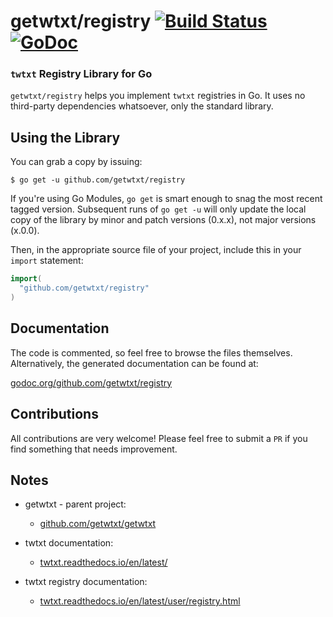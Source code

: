 # getwtxt/registry [![Build Status](https://travis-ci.com/getwtxt/registry.svg?branch=master)](https://travis-ci.com/getwtxt/registry) [![GoDoc](https://godoc.org/github.com/getwtxt/registry?status.svg)](https://godoc.org/github.com/getwtxt/registry)
### `twtxt` Registry Library for Go

`getwtxt/registry` helps you implement `twtxt` registries in Go.
It uses no third-party dependencies whatsoever, only the standard library.

## Using the Library

You can grab a copy by issuing:

```
$ go get -u github.com/getwtxt/registry
```

If you're using Go Modules, `go get` is smart enough to snag the most recent 
tagged version. Subsequent runs of `go get -u` will only update the local copy 
of the library by minor and patch versions (0.x.x), not major versions (x.0.0).

Then, in the appropriate source file of your project, include this in your
`import` statement:

```go
import(
  "github.com/getwtxt/registry"
)
```

## Documentation

The code is commented, so feel free to browse the files themselves. 
Alternatively, the generated documentation can be found at:

[godoc.org/github.com/getwtxt/registry](https://godoc.org/github.com/getwtxt/registry)

## Contributions

All contributions are very welcome! Please feel free to submit a `PR` if you find something
that needs improvement.

## Notes

* getwtxt - parent project:
  * [github.com/getwtxt/getwtxt](https://github.com/getwtxt/getwtxt) 

* twtxt documentation: 
  * [twtxt.readthedocs.io/en/latest/](https://twtxt.readthedocs.io/en/latest/)
* twtxt registry documentation:
  * [twtxt.readthedocs.io/en/latest/user/registry.html](https://twtxt.readthedocs.io/en/latest/user/registry.html)
